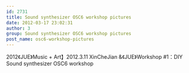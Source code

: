 ```yaml
---
id: 2731
title: Sound synthesizer OSC6 workshop pictures
date: 2012-03-17 23:02:31
author: 3
group: Sound synthesizer OSC6 workshop pictures
post_name: osc6-workshop-pictures
---
```


2012《JUE》Music + Art】2012.3.11 XinCheJian &《JUE》Workshop #1：DIY Sound synthesizer OSC6 workshop